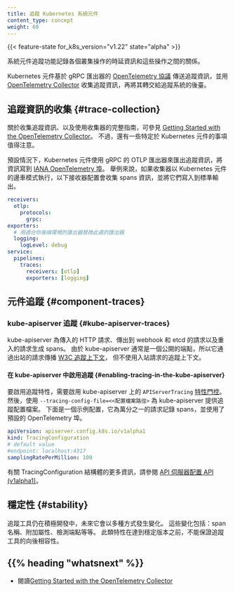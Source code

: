 ```yaml
---
title: 追蹤 Kubernetes 系統元件
content_type: concept
weight: 60
---
```

<!-- 
---
title: Traces For Kubernetes System Components
reviewers:
- logicalhan
- lilic
content_type: concept
weight: 60
---
-->

<!-- overview -->

{{< feature-state for_k8s_version="v1.22" state="alpha" >}}

<!-- 
System component traces record the latency of and relationships between operations in the cluster.
-->
系統元件追蹤功能記錄各個叢集操作的時延資訊和這些操作之間的關係。

<!-- 
Kubernetes components emit traces using the
[OpenTelemetry Protocol](https://github.com/open-telemetry/opentelemetry-specification/blob/main/specification/protocol/otlp.md#opentelemetry-protocol-specification)
with the gRPC exporter and can be collected and routed to tracing backends using an
[OpenTelemetry Collector](https://github.com/open-telemetry/opentelemetry-collector#-opentelemetry-collector).
-->
Kubernetes 元件基於 gRPC 匯出器的
[OpenTelemetry 協議](https://github.com/open-telemetry/opentelemetry-specification/blob/main/specification/protocol/otlp.md#opentelemetry-protocol-specification)
傳送追蹤資訊，並用
[OpenTelemetry Collector](https://github.com/open-telemetry/opentelemetry-collector#-opentelemetry-collector)
收集追蹤資訊，再將其轉交給追蹤系統的後臺。

<!-- body -->

<!-- 
## Trace Collection
-->
## 追蹤資訊的收集 {#trace-collection}

<!-- 
For a complete guide to collecting traces and using the collector, see
[Getting Started with the OpenTelemetry Collector](https://opentelemetry.io/docs/collector/getting-started/).
However, there are a few things to note that are specific to Kubernetes components.
-->
關於收集追蹤資訊、以及使用收集器的完整指南，可參見
[Getting Started with the OpenTelemetry Collector](https://opentelemetry.io/docs/collector/getting-started/)。
不過，還有一些特定於 Kubernetes 元件的事項值得注意。

<!-- 
By default, Kubernetes components export traces using the grpc exporter for OTLP on the
[IANA OpenTelemetry port](https://www.iana.org/assignments/service-names-port-numbers/service-names-port-numbers.xhtml?search=opentelemetry), 4317.
As an example, if the collector is running as a sidecar to a Kubernetes component,
the following receiver configuration will collect spans and log them to standard output:
-->
預設情況下，Kubernetes 元件使用 gRPC 的 OTLP 匯出器來匯出追蹤資訊，將資訊寫到
[IANA OpenTelemetry 埠](https://www.iana.org/assignments/service-names-port-numbers/service-names-port-numbers.xhtml?search=opentelemetry)。
舉例來說，如果收集器以 Kubernetes 元件的邊車模式執行，以下接收器配置會收集 spans 資訊，並將它們寫入到標準輸出。

<!-- 
# Replace this exporter with the exporter for your backend
-->
```yaml
receivers:
  otlp:
    protocols:
      grpc:
exporters:
  # 用適合你後端環境的匯出器替換此處的匯出器
  logging:
    logLevel: debug
service:
  pipelines:
    traces:
      receivers: [otlp]
      exporters: [logging]
```

<!-- 
## Component traces

### kube-apiserver traces
-->
## 元件追蹤 {#component-traces}

### kube-apiserver 追蹤 {#kube-apiserver-traces}

<!-- 
The kube-apiserver generates spans for incoming HTTP requests, and for outgoing requests
to webhooks, etcd, and re-entrant requests. It propagates the
[W3C Trace Context](https://www.w3.org/TR/trace-context/) with outgoing requests
but does not make use of the trace context attached to incoming requests,
as the kube-apiserver is often a public endpoint.
-->
kube-apiserver 為傳入的 HTTP 請求、傳出到 webhook 和 etcd 的請求以及重入的請求生成 spans。
由於 kube-apiserver 通常是一個公開的端點，所以它通過出站的請求傳播
[W3C 追蹤上下文](https://www.w3.org/TR/trace-context/)，
但不使用入站請求的追蹤上下文。

<!-- 
#### Enabling tracing in the kube-apiserver
-->
#### 在 kube-apiserver 中啟用追蹤 {#enabling-tracing-in-the-kube-apiserver}

<!-- 
To enable tracing, enable the `APIServerTracing`
[feature gate](/docs/reference/command-line-tools-reference/feature-gates/)
on the kube-apiserver. Also, provide the kube-apiserver with a tracing configration file
with `--tracing-config-file=<path-to-config>`. This is an example config that records
spans for 1 in 10000 requests, and uses the default OpenTelemetry endpoint:
-->
要啟用追蹤特性，需要啟用 kube-apiserver 上的  `APIServerTracing`
[特性門控](/zh-cn/docs/reference/command-line-tools-reference/feature-gates/)。
然後，使用 `--tracing-config-file=<<配置檔案路徑>` 為 kube-apiserver 提供追蹤配置檔案。
下面是一個示例配置，它為萬分之一的請求記錄 spans，並使用了預設的 OpenTelemetry 埠。

```yaml
apiVersion: apiserver.config.k8s.io/v1alpha1
kind: TracingConfiguration
# default value
#endpoint: localhost:4317
samplingRatePerMillion: 100
```

<!-- 
For more information about the `TracingConfiguration` struct, see
[API server config API (v1alpha1)](/docs/reference/config-api/apiserver-config.v1alpha1/#apiserver-k8s-io-v1alpha1-TracingConfiguration).
-->

有關 TracingConfiguration 結構體的更多資訊，請參閱 
[API 伺服器配置 API (v1alpha1)](/zh-cn/docs/reference/config-api/apiserver-config.v1alpha1/#apiserver-k8s-io-v1alpha1-TracingConfiguration)。

<!-- 
## Stability
-->
## 穩定性 {#stability}

<!-- 
Tracing instrumentation is still under active development, and may change
in a variety of ways. This includes span names, attached attributes,
instrumented endpoints, etc. Until this feature graduates to stable,
there are no guarantees of backwards compatibility for tracing instrumentation.
-->
追蹤工具仍在積極開發中，未來它會以多種方式發生變化。
這些變化包括：span 名稱、附加屬性、檢測端點等等。
此類特性在達到穩定版本之前，不能保證追蹤工具的向後相容性。

## {{% heading "whatsnext" %}}

<!-- 
* Read about [Getting Started with the OpenTelemetry Collector](https://opentelemetry.io/docs/collector/getting-started/)
-->
* 閱讀[Getting Started with the OpenTelemetry Collector](https://opentelemetry.io/docs/collector/getting-started/)
